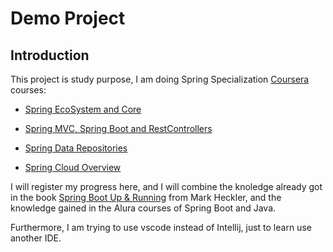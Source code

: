 # Demo Project

## Introduction

This project is study purpose, I am doing Spring Specialization [Coursera](https://cousera.org/) courses:

- [Spring EcoSystem and Core](https://www.coursera.org/learn/spring-ecosystem-and-core/lecture/m75j8/spring-specialization)

- [Spring MVC, Spring Boot and RestControllers](https://www.coursera.org/programs/software-development-a5uds/learn/spring-mvc-rest-controller)

- [Spring Data Repositories](https://www.coursera.org/programs/software-development-a5uds/learn/spring-repositories)

- [Spring Cloud Overview](https://www.coursera.org/programs/software-development-a5uds/learn/spring-cloud-overview)

I will register my progress here, and I will combine the knoledge already got in the book [Spring Boot Up & Running](https://www.amazon.com/Spring-Boot-Running-Building-Applications/dp/1492076988) from Mark Heckler, and the knowledge gained in the Alura courses of Spring Boot and Java.

Furthermore, I am trying to use vscode instead of Intellij, just to learn use another IDE.